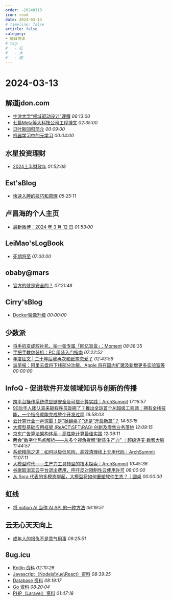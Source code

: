 ```yaml
---
order: -20240313
icon: read
date: 2024-03-13
# timeline: false
article: false
category:
- 每日悦读
# tag:
#   - 红
#   - 大
#   - 圆
---
```


# 2024-03-13 
## 解道jdon.com<span></span>
* [牛津大学“领域驱动设计”课程](https://www.jdon.com/72931.html) *06:13:00* 
* [七篇Meta等大科技公司工程博文](https://www.jdon.com/72925.html) *02:35:00* 
* [贝叶斯回归简介](https://www.jdon.com/72924.html) *00:09:00* 
* [机器学习中的元学习](https://www.jdon.com/72923.html) *00:04:00* 
## 水星投资理财<span></span>
* [2024上半财政年](http://mercurychong.blogspot.com/2024/03/2024.html) *01:52:08* 
## Est'sBlog<span></span>
* [快速入睡的技巧和原理](https://blog.est.im/2024/stdout-05) *05:25:11* 
## 卢昌海的个人主页<span></span>
* [最新微博：2024 年 3 月 12 日](https://www.changhai.org/articles/miscellaneous/blog/202403.php#latest) *01:53:00* 
## LeiMao'sLogBook<span></span>
* [死期将至](https://leimao.github.io/essay/%E6%AD%BB%E6%9C%9F%E5%B0%86%E8%87%B3-Deaths-Game/) *07:00:00* 
## obaby@mars<span></span>
* [官方的就是安全的？](https://h4ck.org.cn/2024/03/15791) *07:21:48* 
## Cirry'sBlog<span></span>
* [Docker镜像升级](https://cirry.cn/blog/docker/upgrade-images/) *00:00:00* 
## 少数派<span></span>
* [将手机变成胶片机，拍一张专属「回忆盲盒」：Moment](https://sspai.com/post/85031) *08:38:35* 
* [手把手教你装机：PC 组装入门指南](https://sspai.com/post/86958) *07:22:52* 
* [年度征文 | 二十年后我再次和纸笔恋爱了](https://sspai.com/post/87018) *02:43:59* 
* [派早报：阿里云盘将下线部分功能、Apple 将在国内扩建及新增更多实验室等](https://sspai.com/post/87141) *00:00:00* 
## InfoQ - 促进软件开发领域知识与创新的传播<span></span>
* [跨平台操作系统供应链安全及可信计算实践｜ArchSummit](https://www.infoq.cn/video/NSWohRHVIHL59GtsA2eg?utm_source=rss&utm_medium=article) *17:16:57* 
* [90后华人团队真来砸程序员饭碗了？推出全球首个AI超级工程师：拥有全栈技能，一个指令就能完成整个开发过程](https://www.infoq.cn/article/WXRuf4M0fOibdRIEleJf?utm_source=rss&utm_medium=article) *16:58:03* 
* [云计算行业一声惊雷！是“掀翻桌子”还是“开启新篇”？](https://www.infoq.cn/article/LdXooddmtc6Z3qCRGhvG?utm_source=rss&utm_medium=article) *14:53:15* 
* [大模型基础应用框架 (ReACT\SFT\RAG) 创新及零售业务落地](https://www.infoq.cn/article/bixpxZtgIvpMGWWKlI77?utm_source=rss&utm_medium=article) *12:09:15* 
* [京东广告算法架构体系 - 高性能计算最佳实践](https://www.infoq.cn/article/Mg64M65dtBDExqit8cEj?utm_source=rss&utm_medium=article) *12:09:11* 
* [两会”数字化热点解析——从多个视角拆解“新质生产力”  ｜超级连麦·数智大脑](https://www.infoq.cn/video/7JoGwY1qJeMfA3d7AqW5?utm_source=rss&utm_medium=article) *11:44:57* 
* [系统精简之道：如何以极低风险，高效清理线上无用代码｜ArchSummit](https://www.infoq.cn/video/cpktdDIzFNc0xCrX4yEh?utm_source=rss&utm_medium=article) *11:07:11* 
* [大模型时代——生产力工具转型的技术探索｜ArchSummit](https://www.infoq.cn/video/YXuSKJoHRsbX3YJ11LJX?utm_source=rss&utm_medium=article) *10:45:36* 
* [谷歌取消其云平台退出费用，呼吁反对限制性云使用许可](https://www.infoq.cn/article/BZEuTUkLI7fKFVpMw8al?utm_source=rss&utm_medium=article) *08:00:00* 
* [从 Sora 代表的多模态聊起，大模型将如何重塑软件生态？｜圆桌](https://www.infoq.cn/video/YiakVQW2BRb46oAw2x1p?utm_source=rss&utm_medium=article) *00:00:00* 
## 虹线<span></span>
* [将 notion AI 当作 AI API 的一种方法](https://1q43.blog/post/5604) *06:19:51* 
## 云无心天天向上<span></span>
* [成年人的报仇不是意气用事](https://yangk.net/blog/free-talk/%E6%88%90%E5%B9%B4%E4%BA%BA%E7%9A%84%E6%8A%A5%E4%BB%87%E4%B8%8D%E6%98%AF%E6%84%8F%E6%B0%94%E7%94%A8%E4%BA%8B.html) *09:25:51* 
## 8ug.icu<span></span>
* [Kotlin 资料](https://www.8ug.icu/pages/kotlin-resource-4oq0JODbyD) *02:10:26* 
* [Javascript（Nodejs\Vue\React）资料](https://www.8ug.icu/pages/javascript-resouce-R6jdNN7doX) *08:39:25* 
* [Database 资料](https://www.8ug.icu/pages/database-resource-ZWPdg6X1BA) *08:19:17* 
* [Go 资料](https://www.8ug.icu/pages/go-resource-2ql0AYD0Mz) *08:20:04* 
* [PHP（Laravel）资料](https://www.8ug.icu/pages/php-laravel-resource-ZJPd2RPdjY) *01:47:18* 
